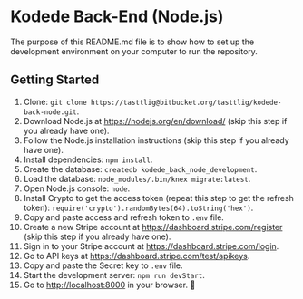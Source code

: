 # Kodede Back-End (Node.js)

The purpose of this README.md file is to show how to set up the development environment on your computer to run the repository.

## Getting Started

1. Clone: `git clone https://tasttlig@bitbucket.org/tasttlig/kodede-back-node.git`.
2. Download Node.js at <https://nodejs.org/en/download/> (skip this step if you already have one).
3. Follow the Node.js installation instructions (skip this step if you already have one).
4. Install dependencies: `npm install`.
5. Create the database: `createdb kodede_back_node_development`.
6. Load the database: `node_modules/.bin/knex migrate:latest`.
7. Open Node.js console: `node`.
8. Install Crypto to get the access token (repeat this step to get the refresh token): `require('crypto').randomBytes(64).toString('hex')`.
9. Copy and paste access and refresh token to `.env` file.
10. Create a new Stripe account at <https://dashboard.stripe.com/register> (skip this step if you already have one).
11. Sign in to your Stripe account at <https://dashboard.stripe.com/login>.
12. Go to API keys at <https://dashboard.stripe.com/test/apikeys>.
13. Copy and paste the Secret key to `.env` file.
14. Start the development server: `npm run devStart`.
15. Go to <http://localhost:8000> in your browser. :tada:
